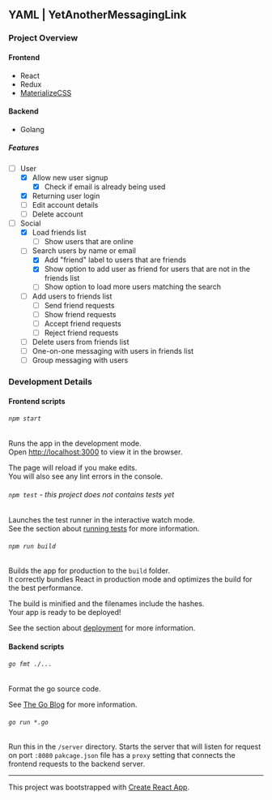 ## YAML | YetAnotherMessagingLink

### Project Overview

#### Frontend

* React
* Redux
* [MaterializeCSS](https://materializecss.com/getting-started.html)

#### Backend

* Golang

##### Features

- [ ] User
    - [x] Allow new user signup
        - [x] Check if email is already being used
    - [x] Returning user login
    - [ ] Edit account details
    - [ ] Delete account
- [ ] Social
    - [x] Load friends list
        - [ ] Show users that are online
    - [ ] Search users by name or email
        - [x] Add "friend" label to users that are friends
        - [x] Show option to add user as friend for users that are not in the friends list
        - [ ] Show option to load more users matching the search
    - [ ] Add users to friends list
        - [ ] Send friend requests
        - [ ] Show friend requests
        - [ ] Accept friend requests
        - [ ] Reject friend requests
    - [ ] Delete users from friends list
    - [ ] One-on-one messaging with users in friends list
    - [ ] Group messaging with users

### Development Details

#### Frontend scripts

###### `npm start`

Runs the app in the development mode.<br />
Open [http://localhost:3000](http://localhost:3000) to view it in the browser.

The page will reload if you make edits.<br />
You will also see any lint errors in the console.

###### `npm test` - this project does not contains tests yet

Launches the test runner in the interactive watch mode.<br />
See the section about [running tests](https://facebook.github.io/create-react-app/docs/running-tests) for more information.

###### `npm run build`

Builds the app for production to the `build` folder.<br />
It correctly bundles React in production mode and optimizes the build for the best performance.

The build is minified and the filenames include the hashes.<br />
Your app is ready to be deployed!

See the section about [deployment](https://facebook.github.io/create-react-app/docs/deployment) for more information.

#### Backend scripts

###### `go fmt ./...`

Format the go source code.

See [The Go Blog](https://blog.golang.org/gofmt) for more information.

###### `go run *.go`

Run this in the `/server` directory. Starts the server that will listen for request on port `:8080`
`pakcage.json` file has a `proxy` setting that connects the frontend requests to the backend server.

---

This project was bootstrapped with [Create React App](https://github.com/facebook/create-react-app).

